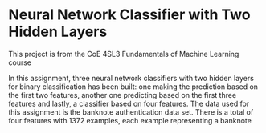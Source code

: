 # Neural Network Classifier with Two Hidden Layers
This project is from the CoE 4SL3 Fundamentals of Machine Learning course

In this assignment, three neural network classifiers with two hidden layers for binary classification has been built: one making the prediction based on the first two features, another one predicting based on the first three features and lastly, a classifier based on four features. The data used for this assignment is the banknote authentication data set. There is a total of four features with 1372 examples, each example representing a banknote
